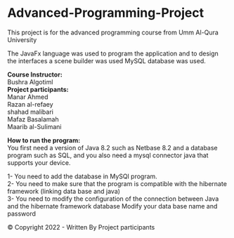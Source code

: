 # Advanced-Programming-Project


This project is for the advanced programming course from Umm Al-Qura University

The JavaFx language was used to program the application and to design the interfaces a scene builder was used
MySQL database was used.

<b>Course Instructor:</b> <br />Bushra Algotiml <br />
<b>Project participants:</b><br />
Manar Ahmed<br />
Razan al-refaey<br />
shahad malibari<br />
Mafaz Basalamah<br />
Maarib al-Sulimani<br />

<b>How to run the program:</b> <br />
You first need a version of Java 8.2 such as Netbase 8.2 and a database program such as SQL, and you also need a mysql connector java that supports your device.<br />


1- You need to add the database in MySQl program.<br />
2- You need to make sure that the program is compatible with the hibernate framework (linking data base and java)<br />
3- You need to modify the configuration of the connection between Java and the hibernate framework database
Modify your data base name and password<br />

  © Copyright 2022 - Written By Project participants 
